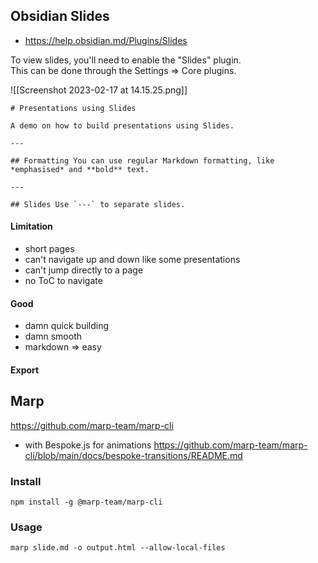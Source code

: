 
## Obsidian Slides
- https://help.obsidian.md/Plugins/Slides

To view slides, you'll need to enable the "Slides" plugin.  
This can be done through the Settings => Core plugins.

![[Screenshot 2023-02-17 at 14.15.25.png]]


```
# Presentations using Slides 

A demo on how to build presentations using Slides. 

--- 

## Formatting You can use regular Markdown formatting, like *emphasised* and **bold** text. 

--- 

## Slides Use `---` to separate slides.
```


#### Limitation
- short pages
- can't navigate up and down like some presentations
- can't jump directly to a page
- no ToC to navigate

#### Good
- damn quick building
- damn smooth
- markdown => easy

#### Export 
<style>
  /* To help export pages line by lines */
  @media print { hr { page-break-after: always; } }
</style>

## Marp

https://github.com/marp-team/marp-cli 
- with Bespoke.js for animations https://github.com/marp-team/marp-cli/blob/main/docs/bespoke-transitions/README.md

### Install
```
npm install -g @marp-team/marp-cli
```

### Usage
```
marp slide.md -o output.html --allow-local-files
```
